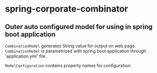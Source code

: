 # spring-corporate-combinator

## Outer auto configured model for using in spring boot application

`CombinationModel` generates String value for output on web page. 
`CombinationModel` is parametrized with spring boot application 
through 'application.yml' file. 

`ModelConfiguration` contains property names for configuration.
